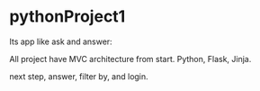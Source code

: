 # pythonProject1

Its app like ask and answer:

All project have MVC architecture from start.
Python, Flask, Jinja.

next step, answer, filter by, and login.
